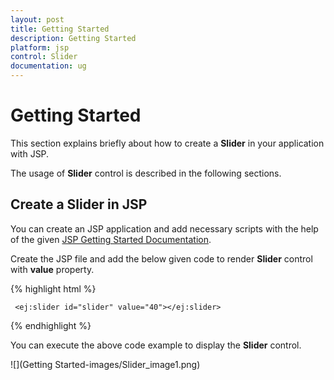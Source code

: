 ```yaml
---
layout: post
title: Getting Started
description: Getting Started
platform: jsp
control: Slider
documentation: ug
---
```

# Getting Started

This section explains briefly about how to create a **Slider** in your application with JSP.

The usage of **Slider** control is described in the following sections.

## Create a Slider in JSP
You can create an JSP application and add necessary scripts with the help of the given [JSP Getting Started Documentation](https://help.syncfusion.com/jsp/getting-started).


Create the JSP file and add the below given code to render **Slider** control with **value** property.

{% highlight html %}

     <ej:slider id="slider" value="40"></ej:slider>
      
{% endhighlight %}

You can execute the above code example to display the **Slider** control.

![](Getting Started-images/Slider_image1.png) 

